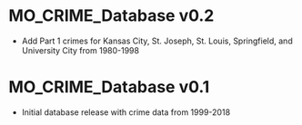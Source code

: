 # MO_CRIME_Database v0.2

* Add Part 1 crimes for Kansas City, St. Joseph, St. Louis, Springfield, and University City from 1980-1998

# MO_CRIME_Database v0.1

* Initial database release with crime data from 1999-2018
